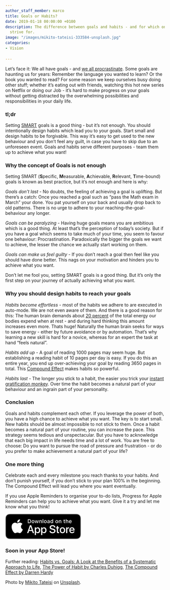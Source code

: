 ```yaml
---
author_staff_member: marco
title: Goals or Habits?
date: 2019-01-18 00:00:00 +0100
description: The difference between goals and habits - and for which one you should
  strive for.
image: "/images/mikito-tateisi-333584-unsplash.jpg"
categories:
- Vision

---
```

Let’s face it: We all have goals - and [we all procrastinate](https://www.ted.com/talks/tim_urban_inside_the_mind_of_a_master_procrastinator). Some goals are haunting us for years: Remember the language you wanted to learn? Or the book you wanted to read? For some reason we keep ourselves busy doing other stuff; whether it’s eating out with friends, watching this hot new series on Netflix or doing our Job - it’s hard to make progress on your goals without getting distracted by the overwhelming possibilities and responsibilities in your daily life.

### tl;dr

Setting [SMART](https://de.wikipedia.org/wiki/SMART_(Projektmanagement)) goals is a good thing - but it’s not enough. You should intentionally design habits which lead you to your goals. Start small and design habits to be forgivable. This way it’s easy to get used to the new behaviour and you don’t feel any guilt, in case you have to skip due to an unforeseen event. Goals and habits serve different purposes - team them up to achieve what you want!

### Why the concept of Goals is not enough

Setting SMART (**S**pecific, **M**easurable, **A**chievable, **R**elevant, **T**ime-bound) goals is known as best practice, but it’s not enough and here is why:

_Goals don’t last_ - No doubts, the feeling of achieving a goal is uplifting. But there’s a catch: Once you reached a goal such as “pass the Math exam in March” your done. You pat yourself on your back and usually drop back to old patterns. There is no urge to adhere to your reaching-the-goal-behaviour any longer.

_Goals can be paralyzing_ - Having huge goals means you are ambitious which is a good thing. At least that’s the perception of today’s society. But if you have a goal which seems to take much of your time, you seem to favour one behaviour: Procrastination. Paradoxically the bigger the goals we want to achieve, the lesser the chance we actually start working on them.

_Goals can make us feel guilty_ - If you don’t reach a goal then feel like you should have done better. This nags on your motivation and hinders you to achieve what you want.

Don’t let me fool you, setting SMART goals is a good thing. But it’s only the first step on your journey of actually achieving what you want.

### Why you should design habits to reach your goals

_Habits become effortless_ - most of the habits we adhere to are executed in auto-mode. We are not even aware of them. And there is a good reason for this: The human brain demands about [20 percent](http://books.google.com/books?id=Af0IyHtGCMUC&printsec=frontcover&source=gbs_ge_summary_r&cad=0#v=onepage&q=%3D20%25&f=false) of the total energy our bodies expend when at rest - and during hard thinking this amount increases even more. Thats huge! Naturally the human brain seeks for ways to save energy - either by future avoidance or by automation. That’s why learning a new skill is hard for a novice, whereas for an expert the task at hand “feels natural”.

_Habits add up_ - A goal of reading 1000 pages may seem huge. But establishing a reading habit of 10 pages per day is easy. If you do this an entire year, you end up over-achieving your goal by reading 3650 pages in total. This [Compound Effect](https://www.youtube.com/watch?v=qDxDCtZ9UkE) makes habits so powerful.

_Habits last_ - The longer you stick to a habit, the easier you trick your [instant gratification monkey](https://www.ted.com/talks/tim_urban_inside_the_mind_of_a_master_procrastinator). Over time the habit becomes a natural part of your behaviour and an ingrain part of your personality.

### Conclusion

Goals and habits complement each other. If you leverage the power of both, you have a high chance to achieve what you want. The key is to start small. New habits should be almost impossible to not stick to them. Once a habit becomes a natural part of your routine, you can increase the pace. This strategy seems tedious and unspectacular. But you have to acknowledge that each big impact in life needs time and a lot of work. You are free to choose: Do you want to pursue the road of pressure and frustration - or do you prefer to make achievement a natural part of your life?

### One more thing

Celebrate each and every milestone you reach thanks to your habits. And don’t punish yourself, if you don’t stick to your plan 100% in the beginning. The Compound Effect will lead you where you want eventually.

If you use Apple Reminders to organise your to-do lists, Progress for Apple Reminders can help you to achieve what you want. Give it a try and let me know what you think!

<!-- <a href="#" target="_blank"> --><img src="/images/App_Store_Badge.svg" alt="Download on the App Store" class="appstore disabled" /> <!-- </a> -->

### Soon in your App Store!

Further reading: [Habits vs. Goals: A Look at the Benefits of a Systematic Approach to Life](https://fs.blog/2017/06/habits-vs-goals/), [The Power of Habit by Charles Duhigg](https://itunes.apple.com/de/book/the-power-of-habit/id494604132?mt=11), [The Compound Effect by Darren Hardy](https://itunes.apple.com/us/book/the-compound-effect/id1212219081?mt=11)

Photo by [Mikito Tateisi](https://unsplash.com/photos/bJhT_8nbUA0?utm_source=unsplash&utm_medium=referral&utm_content=creditCopyText) on [Unsplash](https://unsplash.com/search/photos/stress?utm_source=unsplash&utm_medium=referral&utm_content=creditCopyText).